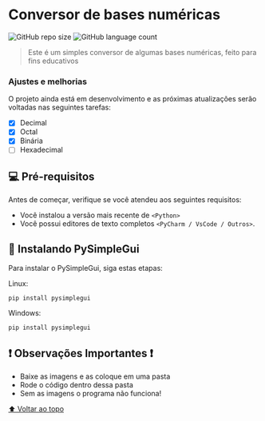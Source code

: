 # Conversor de bases numéricas

<!---Esses são exemplos. Veja https://shields.io para outras pessoas ou para personalizar este conjunto de escudos. Você pode querer incluir dependências, status do projeto e informações de licença aqui--->

![GitHub repo size](https://img.shields.io/github/repo-size/peh3k/conversor-de-bases-numericas?style=for-the-badge)
![GitHub language count](https://img.shields.io/github/languages/count/peh3k/conversor-de-bases-numericas?style=for-the-badge)


> Este é um simples conversor de algumas bases numéricas, feito para fins educativos

### Ajustes e melhorias

O projeto ainda está em desenvolvimento e as próximas atualizações serão voltadas nas seguintes tarefas:

- [x] Decimal
- [x] Octal
- [x] Binária
- [ ] Hexadecimal

## 💻 Pré-requisitos

Antes de começar, verifique se você atendeu aos seguintes requisitos:
<!---Estes são apenas requisitos de exemplo. Adicionar, duplicar ou remover conforme necessário--->
* Você instalou a versão mais recente de `<Python>`
* Você possui editores de texto completos `<PyCharm / VsCode / Outros>`.


## 🚀 Instalando PySimpleGui

Para instalar o PySimpleGui, siga estas etapas:

Linux:
```
pip install pysimplegui
```

Windows:
```
pip install pysimplegui
```
## ❗ Observações Importantes ❗
- Baixe as imagens e as coloque em uma pasta
- Rode o código dentro dessa pasta
- Sem as imagens o programa não funciona!


[⬆ Voltar ao topo](#conversor-de-bases-numericas)<br>

